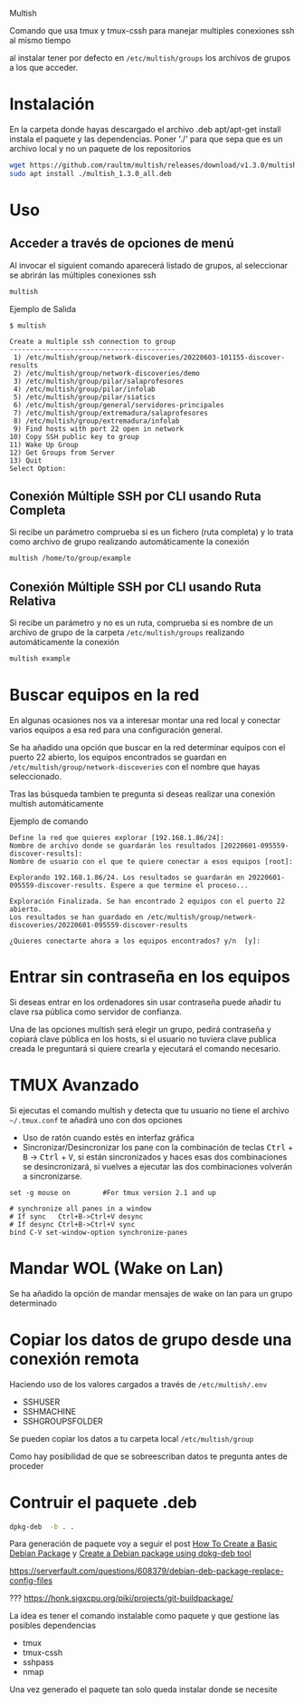 Multish

Comando que usa tmux y tmux-cssh para manejar multiples conexiones ssh al mismo tiempo



al instalar tener por defecto en `/etc/multish/groups` los archivos de grupos a los que acceder.

# Instalación

En la carpeta donde hayas descargado el archivo .deb apt/apt-get install instala el paquete y las dependencias. Poner './' para que sepa que es un archivo local y no un paquete de los repositorios

```sh
wget https://github.com/raultm/multish/releases/download/v1.3.0/multish_1.3.0_all.deb
sudo apt install ./multish_1.3.0_all.deb
```

# Uso

## Acceder a través de opciones de menú

Al invocar el siguient comando aparecerá listado de grupos, al seleccionar se abrirán las múltiples conexiones ssh

```sh
multish
```

Ejemplo de Salida
```
$ multish

Create a multiple ssh connection to group
-----------------------------------------
 1) /etc/multish/group/network-discoveries/20220603-101155-discover-results
 2) /etc/multish/group/network-discoveries/demo
 3) /etc/multish/group/pilar/salaprofesores
 4) /etc/multish/group/pilar/infolab
 5) /etc/multish/group/pilar/siatics
 6) /etc/multish/group/general/servidores-principales
 7) /etc/multish/group/extremadura/salaprofesores
 8) /etc/multish/group/extremadura/infolab
 9) Find hosts with port 22 open in network
10) Copy SSH public key to group
11) Wake Up Group
12) Get Groups from Server
13) Quit
Select Option:
```

## Conexión Múltiple SSH por CLI usando Ruta Completa

Si recibe un parámetro comprueba si es un fichero (ruta completa) y lo trata como archivo de grupo realizando automáticamente la conexión

```sh
multish /home/to/group/example
```
## Conexión Múltiple SSH por CLI usando Ruta Relativa

Si recibe un parámetro y no es un ruta, comprueba si es nombre de un archivo de grupo de la carpeta `/etc/multish/groups` realizando automáticamente la conexión

```sh
multish example
```


# Buscar equipos en la red

En algunas ocasiones nos va a interesar montar una red local y conectar varios equipos a esa red para una configuración general.

Se ha añadido una opción que buscar en la red determinar equipos con el puerto 22 abierto, los equipos encontrados se guardan en `/etc/multish/group/network-discoveries` con el nombre que hayas seleccionado.

Tras las búsqueda tambien te pregunta si deseas realizar una conexión multish automáticamente

Ejemplo de comando
```
Define la red que quieres explorar [192.168.1.86/24]: 
Nombre de archivo donde se guardarán los resultados [20220601-095559-discover-results]: 
Nombre de usuario con el que te quiere conectar a esos equipos [root]: 

Explorando 192.168.1.86/24. Los resultados se guardarán en 20220601-095559-discover-results. Espere a que termine el proceso...

Exploración Finalizada. Se han encontrado 2 equipos con el puerto 22 abierto.
Los resultados se han guardado en /etc/multish/group/network-discoveries/20220601-095559-discover-results

¿Quieres conectarte ahora a los equipos encontrados? y/n  [y]:
```

# Entrar sin contraseña en los equipos

Si deseas entrar en los ordenadores sin usar contraseña puede añadir tu clave rsa pública como servidor de confianza.

Una de las opciones multish será elegir un grupo, pedirá contraseña y copiará clave pública en los hosts, si el usuario no tuviera clave publica creada le preguntará si quiere crearla y ejecutará el comando necesario.

# TMUX Avanzado

Si ejecutas el comando multish y detecta que tu usuario no tiene el archivo `~/.tmux.conf` te añadirá uno con dos opciones

- Uso de ratón cuando estés en interfaz gráfica
- Sincronizar/Desincronizar los pane con la combinación de teclas <kbd>Ctrl</kbd> + <kbd>B</kbd> -> <kbd>Ctrl</kbd> + <kbd>V</kbd>, si están sincronizados y haces esas dos combinaciones se desincronizará, si vuelves a ejecutar las dos combinaciones volverán a sincronizarse.

```
set -g mouse on        #For tmux version 2.1 and up

# synchronize all panes in a window
# If sync   Ctrl+B->Ctrl+V desync
# If desync Ctrl+B->Ctrl+V sync
bind C-V set-window-option synchronize-panes
```

# Mandar WOL (Wake on Lan)

Se ha añadido la opción de mandar mensajes de wake on lan para un grupo determinado

# Copiar los datos de grupo desde una conexión remota

Haciendo uso de los valores cargados a través de `/etc/multish/.env`
  - SSHUSER
  - SSHMACHINE
  - SSHGROUPSFOLDER

Se pueden copiar los datos a tu carpeta local `/etc/multish/group`

Como hay posibilidad de que se sobreescriban datos te pregunta antes de proceder

# Contruir el paquete .deb

```sh
dpkg-deb  -b . .
```

Para generación de paquete voy a seguir el post [How To Create a Basic Debian Package](https://betterprogramming.pub/how-to-create-a-basic-debian-package-927be001ad80) y [Create a Debian package using dpkg-deb tool](https://blog.knoldus.com/create-a-debian-package-using-dpkg-deb-tool/)

https://serverfault.com/questions/608379/debian-deb-package-replace-config-files


???
https://honk.sigxcpu.org/piki/projects/git-buildpackage/

La idea es tener el comando instalable como paquete y que gestione las posibles dependencias
- tmux
- tmux-cssh
- sshpass
- nmap

Una vez generado el paquete tan solo queda instalar donde se necesite


